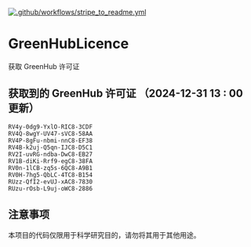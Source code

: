 [![.github/workflows/stripe_to_readme.yml](https://github.com/zjx-kimi/GreenHubLicence/actions/workflows/stripe_to_readme.yml/badge.svg)](https://github.com/zjx-kimi/GreenHubLicence/actions/workflows/stripe_to_readme.yml)
# GreenHubLicence
获取 GreenHub 许可证
## 获取到的 GreenHub 许可证 （2024-12-31 13 : 00 更新）
```
RV4y-0dg9-YxlO-RIC8-3CDF
RV4Q-8wgY-UV47-sVC8-58AA
RV4P-8gFu-nbmi-nnC8-EF38
RV4B-k2uj-Q5qn-IJC8-D5C1
RV2I-uvRG-ndba-DwC8-EB27
RV1B-diKi-Rrf9-egC8-38FA
RV0n-1lCB-zq5s-6QC8-A9B1
RV0H-7hg5-QbLC-4TC8-B154
RUzz-QfI2-evUJ-xAC8-7830
RUzu-rOsb-L9uj-oWC8-2886
```

## 注意事项

本项目的代码仅限用于科学研究目的，请勿将其用于其他用途。

